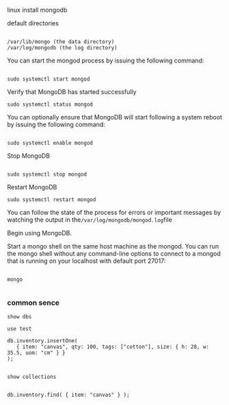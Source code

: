 linux install mongodb

default directories

```shell

/var/lib/mongo (the data directory)
/var/log/mongodb (the log directory)

```

You can start the mongod process by issuing the following command:

```shell

sudo systemctl start mongod

```

Verify that MongoDB has started successfully

```shell
sudo systemctl status mongod

```

You can optionally ensure that MongoDB will start following a system reboot by issuing the following command:


```shell

sudo systemctl enable mongod

```

Stop MongoDB

```shell

sudo systemctl stop mongod
```


Restart MongoDB

```shell
sudo systemctl restart mongod

```

You can follow the state of the process for errors or important messages by watching the output in the` /var/log/mongodb/mongod.log `file


Begin using MongoDB.

Start a mongo shell on the same host machine as the mongod. You can run the mongo shell without any command-line options to connect to a mongod that is running on your localhost with default port 27017:

```shell

mongo


```

### common sence

```
show dbs

use test

db.inventory.insertOne(
   { item: "canvas", qty: 100, tags: ["cotton"], size: { h: 28, w: 35.5, uom: "cm" } }
);


show collections


db.inventory.find( { item: "canvas" } );


```